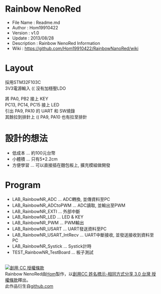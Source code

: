 ﻿Rainbow NenoRed
========
* File Name   : Readme.md
* Author      : Hom19910422
* Version     : v1.0
* Update      : 2013/08/28
* Description : Rainbow NenoRed Information
* Wiki        : https://github.com/Hom19910422/RainbowNanoRed/wiki

Layout
========
採用STM32F103C  
3V3電源輸入 (( 沒有加穩壓LDO  

將 PA0, PB2 接上 KEY  
PC13, PC14, PC15 接上 LED  
引出 PA9, PA10 的 UART 和 SW燒錄  
其餘拉到排針上 (( PA9, PA10 也有拉至排針  

設計的想法
========
* 低成本 ... 約100元台幣
* 小體積 ... 只有5*2.2cm
* 方便學習 ... 可以直接插在麵包板上, 擴充模組做開發

Program
========
* LAB_RainbowNR_ADC ... ADC轉換, 並傳資料至PC
* LAB_RainbowNR_ADCtoPWM ... ADC讀取, 並輸出至PWM
* LAB_RainbowNR_EXTI ... 外部中斷
* LAB_RainbowNR_LED ... LED & KEY
* LAB_RainbowNR_PWM ... PWM輸出
* LAB_RainbowNR_USART ... UART發送資料至PC
* LAB_RainbowNR_USART_IntRecv ... UART中斷接收, 並發送接收到資料至PC
* LAB_RainbowNR_Systick ... Systick計時
* TEST_RainbowNR_TestBoard ... 板子測試

<br>  
<a rel="license" href="http://creativecommons.org/licenses/by-sa/3.0/tw/deed.zh_TW"><img alt="創用 CC 授權條款" style="border-width:0" src="http://i.creativecommons.org/l/by-sa/3.0/tw/88x31.png" /></a><br /><span xmlns:dct="http://purl.org/dc/terms/" property="dct:title">Rainbow NenoRed</span>由<a xmlns:cc="http://creativecommons.org/ns#" href="https://plus.google.com/u/0/112822505513154783828/posts" property="cc:attributionName" rel="cc:attributionURL">Hom</a>製作，以<a rel="license" href="http://creativecommons.org/licenses/by-sa/3.0/tw/deed.zh_TW">創用CC 姓名標示-相同方式分享 3.0 台灣 授權條款</a>釋出。<br />此作品衍生自<a xmlns:dct="http://purl.org/dc/terms/" href="https://github.com/Hom19910422" rel="dct:source">github.com</a>
